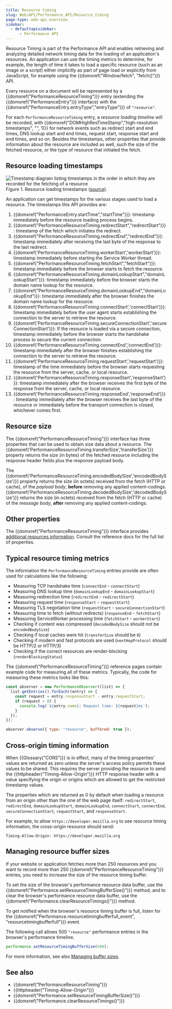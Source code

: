 ```yaml
---
title: Resource timing
slug: Web/API/Performance_API/Resource_timing
page-type: web-api-overview
sidebar:
  - defaultapisidebar:
      - Performance API
---
```


Resource Timing is part of the Performance API and enables retrieving and analyzing detailed network timing data for the loading of an application's resources. An application can use the timing metrics to determine, for example, the length of time it takes to load a specific resource (such as an image or a script) either implicitly as part of page load or explicitly from JavaScript, for example using the {{domxref("Window/fetch", "fetch()")}} API.

Every resource on a document will be represented by a {{domxref("PerformanceResourceTiming")}} entry (extending the {{domxref("PerformanceEntry")}} interface) with the {{domxref("PerformanceEntry.entryType","entryType")}} of `"resource"`.

For each `PerformanceResourceTiming` entry, a _resource loading timeline_ will be recorded, with {{domxref("DOMHighResTimeStamp","high-resolution timestamps", "", 1)}} for network events such as redirect start and end times, DNS lookup start and end times, request start, response start and end times, and so on. Besides the timestamps, other properties that provide information about the resource are included as well, such the size of the fetched resource, or the type of resource that initiated the fetch.

## Resource loading timestamps

![Timestamp diagram listing timestamps in the order in which they are recorded for the fetching of a resource](https://mdn.github.io/shared-assets/images/diagrams/api/performance/timestamp-diagram.svg)
Figure 1. Resource loading timestamps ([source](https://w3c.github.io/resource-timing/#attribute-descriptions)).

An application can get timestamps for the various stages used to load a resource. The timestamps this API provides are:

1. {{domxref("PerformanceEntry.startTime","startTime")}}: timestamp immediately before the resource loading process begins.
2. {{domxref("PerformanceResourceTiming.redirectStart","redirectStart")}}: timestamp of the fetch which initiates the redirect.
3. {{domxref("PerformanceResourceTiming.redirectEnd","redirectEnd")}}: timestamp immediately after receiving the last byte of the response to the last redirect.
4. {{domxref('PerformanceResourceTiming.workerStart','workerStart')}}: timestamp immediately before starting the Service Worker thread.
5. {{domxref("PerformanceResourceTiming.fetchStart","fetchStart")}}: timestamp immediately before the browser starts to fetch the resource.
6. {{domxref("PerformanceResourceTiming.domainLookupStart","domainLookupStart")}}: timestamp immediately before the browser starts the domain name lookup for the resource.
7. {{domxref("PerformanceResourceTiming.domainLookupEnd","domainLookupEnd")}}: timestamp immediately after the browser finishes the domain name lookup for the resource.
8. {{domxref('PerformanceResourceTiming.connectStart','connectStart')}}: timestamp immediately before the user agent starts establishing the connection to the server to retrieve the resource.
9. {{domxref('PerformanceResourceTiming.secureConnectionStart','secureConnectionStart')}}: If the resource is loaded via a secure connection, timestamp immediately before the browser starts the handshake process to secure the current connection.
10. {{domxref('PerformanceResourceTiming.connectEnd','connectEnd')}}: timestamp immediately after the browser finishes establishing the connection to the server to retrieve the resource.
11. {{domxref('PerformanceResourceTiming.requestStart','requestStart')}}: timestamp of the time immediately before the browser starts requesting the resource from the server, cache, or local resource.
12. {{domxref('PerformanceResourceTiming.responseStart','responseStart')}}: timestamp immediately after the browser receives the first byte of the response from the server, cache, or local resource.
13. {{domxref('PerformanceResourceTiming.responseEnd','responseEnd')}}: timestamp immediately after the browser receives the last byte of the resource or immediately before the transport connection is closed, whichever comes first.

## Resource size

The {{domxref("PerformanceResourceTiming")}} interface has three properties that can be used to obtain size data about a resource. The {{domxref('PerformanceResourceTiming.transferSize','transferSize')}} property returns the size (in bytes) of the fetched resource including the response header fields plus the response payload body.

The {{domxref('PerformanceResourceTiming.encodedBodySize','encodedBodySize')}} property returns the size (in octets) received from the fetch (HTTP or cache), of the _payload body_, **before** removing any applied content-codings. {{domxref('PerformanceResourceTiming.decodedBodySize','decodedBodySize')}} returns the size (in octets) received from the fetch (HTTP or cache) of the _message body_, **after** removing any applied content-codings.

## Other properties

The {{domxref("PerformanceResourceTiming")}} interface provides [additional resources information](/en-US/docs/Web/API/PerformanceResourceTiming#additional_resource_information). Consult the reference docs for the full list of properties.

## Typical resource timing metrics

The information the `PerformanceResourceTiming` entries provide are often used for calculations like the following:

- Measuring TCP handshake time (`connectEnd` - `connectStart`)
- Measuring DNS lookup time (`domainLookupEnd` - `domainLookupStart`)
- Measuring redirection time (`redirectEnd` - `redirectStart`)
- Measuring request time (`responseStart` - `requestStart`)
- Measuring TLS negotiation time (`requestStart` - `secureConnectionStart`)
- Measuring time to fetch (without redirects) (`responseEnd` - `fetchStart`)
- Measuring ServiceWorker processing time (`fetchStart` - `workerStart`)
- Checking if content was compressed (`decodedBodySize` should not be `encodedBodySize`)
- Checking if local caches were hit (`transferSize` should be `0`)
- Checking if modern and fast protocols are used (`nextHopProtocol` should be HTTP/2 or HTTP/3)
- Checking if the correct resources are render-blocking (`renderBlockingStatus`)

The {{domxref("PerformanceResourceTiming")}} reference pages contain example code for measuring all of these metrics. Typically, the code for measuring these metrics looks like this:

```js
const observer = new PerformanceObserver((list) => {
  list.getEntries().forEach((entry) => {
    const request = entry.responseStart - entry.requestStart;
    if (request > 0) {
      console.log(`${entry.name}: Request time: ${request}ms`);
    }
  });
});

observer.observe({ type: "resource", buffered: true });
```

## Cross-origin timing information

When {{Glossary("CORS")}} is in effect, many of the timing properties' values are returned as zero unless the server's access policy permits these values to be shared. This requires the server providing the resource to send the {{httpheader("Timing-Allow-Origin")}} HTTP response header with a value specifying the origin or origins which are allowed to get the restricted timestamp values.

The properties which are returned as 0 by default when loading a resource from an origin other than the one of the web page itself: `redirectStart`, `redirectEnd`, `domainLookupStart`, `domainLookupEnd`, `connectStart`, `connectEnd`, `secureConnectionStart`, `requestStart`, and `responseStart`.

For example, to allow `https://developer.mozilla.org` to see resource timing information, the cross-origin resource should send:

```http
Timing-Allow-Origin: https://developer.mozilla.org
```

## Managing resource buffer sizes

If your website or application fetches more than 250 resources and you want to record more than 250 {{domxref("PerformanceResourceTiming")}} entries, you need to increase the size of the resource timing buffer.

To set the size of the browser's performance resource data buffer, use the {{domxref("Performance.setResourceTimingBufferSize()")}} method, and to clear the browser's performance resource data buffer, use the {{domxref("Performance.clearResourceTimings()")}} method.

To get notified when the browser's resource timing buffer is full, listen for the {{domxref("Performance.resourcetimingbufferfull_event", "resourcetimingbufferfull")}} event.

The following call allows 500 `"resource"` performance entries in the browser's performance timeline.

```js
performance.setResourceTimingBufferSize(500);
```

For more information, see also [Managing buffer sizes](/en-US/docs/Web/API/Performance_API/Performance_data#managing_buffer_sizes).

## See also

- {{domxref("PerformanceResourceTiming")}}
- {{httpheader("Timing-Allow-Origin")}}
- {{domxref("Performance.setResourceTimingBufferSize()")}}
- {{domxref("Performance.clearResourceTimings()")}}
